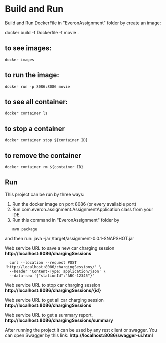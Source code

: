 # Build and Run
Build and Run DockerFile in "EveronAssignment" folder by create an image:

docker build -f Dockerfile -t movie .
## to see images:
```
docker images
```
## to run the image:
```
docker run -p 8086:8086 movie
```
## to see all container:
```
docker container ls
```
## to stop a container
```
docker container stop ${container ID}
```
## to remove the container
```
docker container rm ${container ID}
```


## Run
This project can be run by three ways:
1.  Run the docker image on port 8086 (or every available port)
2.	Run com.everon.assignment.AssignmentApplication class from your IDE.
3.	Run this command in "EveronAssignment" folder by
      ```
      mvn package
      ```
and then run:
java -jar /target/assignment-0.0.1-SNAPSHOT.jar

Web service URL to save a new car charging session **http://localhost:8086/chargingSessions**

      
      curl --location --request POST 'http://localhost:8086/chargingSessions/' \
      --header 'Content-Type: application/json' \
      --data-raw '{"stationId":"ABC-12345"}'


Web service URL to stop car charging session **http://localhost:8086/chargingSessions/{id}**

Web service URL to get all car charging session **http://localhost:8086/chargingSessions**

Web service URL to get a summary report. **http://localhost:8086/chargingSessions/summary**


After running the project it can be used by any rest client or swagger.
You can open Swagger by this link: **http://localhost:8086/swagger-ui.html**